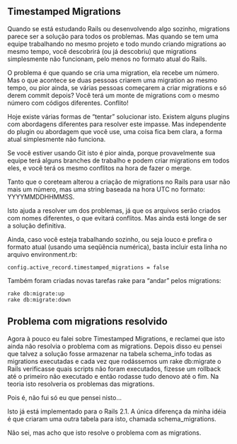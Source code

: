 ## Timestamped Migrations

Quando se está estudando Rails ou desenvolvendo algo sozinho, migrations parece ser a solução para todos os problemas. Mas quando se tem uma equipe trabalhando no mesmo projeto e todo mundo criando migrations ao mesmo tempo, você descobrirá (ou já descobriu) que migrations simplesmente não funcionam, pelo menos no formato atual do Rails.

O problema é que quando se cria uma migration, ela recebe um número. Mas o que acontece se duas pessoas criarem uma migration ao mesmo tempo, ou pior ainda, se várias pessoas começarem a criar migrations e só derem commit depois? Você terá um monte de migrations com o mesmo número com códigos diferentes. Conflito!

Hoje existe várias formas de “tentar” solucionar isto. Existem alguns plugins com abordagens diferentes para resolver este impasse. Mas independente do plugin ou abordagem que você use, uma coisa fica bem clara, a forma atual simplesmente não funciona.

Se você estiver usando Git isto é pior ainda, porque provavelmente sua equipe terá alguns branches de trabalho e podem criar migrations em todos eles, e você terá os mesmo conflitos na hora de fazer o merge.

Tanto que o coreteam alterou a criação de migrations no Rails para usar não mais um número, mas uma string baseada na hora UTC no formato: YYYYMMDDHHMMSS.

Isto ajuda a resolver um dos problemas, já que os arquivos serão criados com nomes diferentes, o que evitará conflitos. Mas ainda está longe de ser a solução definitiva.

Ainda, caso você esteja trabalhando sozinho, ou seja louco e prefira o formato atual (usando uma seqüência numérica), basta incluir esta linha no arquivo environment.rb:

	config.active_record.timestamped_migrations = false

Também foram criadas novas tarefas rake para “andar” pelos migrations:

	rake db:migrate:up
	rake db:migrate:down

## Problema com migrations resolvido

Agora à pouco eu falei sobre Timestamped Migrations, e reclamei que isto ainda não resolvia o problema com as migrations. Depois disso eu pensei que talvez a solução fosse armazenar na tabela schema_info todas as migrations executadas e cada vez que rodássemos um rake db:migrate o Rails verificasse quais scripts não foram executados, fizesse um rollback até o primeiro não executado e então rodasse tudo denovo até o fim. Na teoria isto resolveria os problemas das migrations.

Pois é, não fui só eu que pensei nisto…

Isto já está implementado para o Rails 2.1. A única diferença da minha idéia é que criaram uma outra tabela para isto, chamada schema_migrations.

Não sei, mas acho que isto resolve o problema com as migrations.
